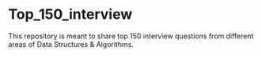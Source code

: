 # Top_150_interview
This repository is meant to share top 150 interview questions from different areas of Data Structures &amp; Algorithms.
